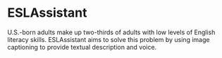 # ESLAssistant
U.S.-born adults make up two-thirds of adults with low levels of English literacy skills. ESLAssistant aims to solve this problem by using image captioning to provide textual description and voice. 
